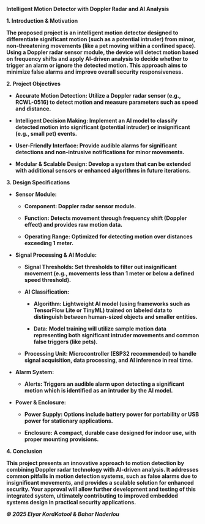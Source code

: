 **Intelligent Motion Detector with Doppler Radar and
AI Analysis**

**1. Introduction & Motivation**

**The proposed project is an intelligent motion detector designed to
differentiate significant motion (such as a potential intruder) from
minor, non-threatening movements (like a pet moving within a confined
space). Using a Doppler radar sensor module, the device will detect
motion based on frequency shifts and apply AI-driven analysis to decide
whether to trigger an alarm or ignore the detected motion. This approach
aims to minimize false alarms and improve overall security
responsiveness.**

**2. Project Objectives**

- **Accurate Motion Detection: Utilize a Doppler radar sensor (e.g.,
  RCWL-0516) to detect motion and measure parameters such as speed and
  distance.**

- **Intelligent Decision Making: Implement an AI model to classify
  detected motion into significant (potential intruder) or insignificant
  (e.g., small pet) events.**

- **User-Friendly Interface: Provide audible alarms for significant
  detections and non-intrusive notifications for minor movements.**

- **Modular & Scalable Design: Develop a system that can be extended
  with additional sensors or enhanced algorithms in future iterations.**

**3. Design Specifications**

- **Sensor Module:**

  - **Component: Doppler radar sensor module.**

  - **Function: Detects movement through frequency shift (Doppler
    effect) and provides raw motion data.**

  - **Operating Range: Optimized for detecting motion over distances
    exceeding 1 meter.**

- **Signal Processing & AI Module:**

  - **Signal Thresholds: Set thresholds to filter out insignificant
    movement (e.g., movements less than 1 meter or below a defined speed
    threshold).**

  - **AI Classification:**

    - **Algorithm: Lightweight AI model (using frameworks such as
      TensorFlow Lite or TinyML) trained on labeled data to distinguish
      between human-sized objects and smaller entities.**

    - **Data: Model training will utilize sample motion data
      representing both significant intruder movements and common false
      triggers (like pets).**

  - **Processing Unit: Microcontroller (ESP32 recommended) to handle
    signal acquisition, data processing, and AI inference in real
    time.**

- **Alarm System:**

  - **Alerts: Triggers an audible alarm upon detecting a significant
    motion which is identified as an intruder by the AI model.**

- **Power & Enclosure:**

  - **Power Supply: Options include battery power for portability or USB
    power for stationary applications.**

  - **Enclosure: A compact, durable case designed for indoor use, with
    proper mounting provisions.**

**4. Conclusion**

**This project presents an innovative approach to motion detection by
combining Doppler radar technology with AI-driven analysis. It addresses
common pitfalls in motion detection systems, such as false alarms due to
insignificant movements, and provides a scalable solution for enhanced
security. Your approval will allow further development and testing of
this integrated system, ultimately contributing to improved embedded
systems design in practical security applications.**

***&copy; 2025 Elyar KordKatool & Bahar Naderlou***
